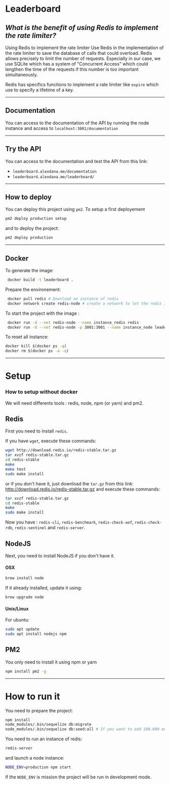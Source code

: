 # Leaderboard

## _What is the benefit of using Redis to implement the rate limiter?_

Using Redis to implement the rate limiter 
Use Redis in the implementation of the rate limiter to save the database of calls that could overload. 
Redis allows precisely to limit the number of requests.
Especially in our case, we use SQLite which has a system of "Concurrent Access" which could lengthen the time of the requests if this number is too important simultaneously.

Redis has specifics functions to implement a rate limiter like `expire` which use to specify a lifetime of a key.

---

## Documentation

You can access to the documentation of the API by running the node instance and access to `localhost:3001/documentation` 

---

## Try the API

You can access to the documentation and test the API from this link:
 - `leaderboard.alexdana.me/documentation` 
 - `leaderboard.alexdana.me/leaderboard/` 

---

## How to deploy

You can deploy this project using `pm2`.
To setup a first deployement
```bash
pm2 deploy production setup
```

and to deploy the project:
```bash
pm2 deploy production
```

---

## Docker
 To generate the image:
 ```bash
  docker build -t leaderboard .
```

Prepare the environement:
```bash
 docker pull redis # Download an instance of redis
 docker network create redis-node # create a network to let the redis instance and our instance (node) communicate
```

To start the project with the image :
```bash
 docker run -d --net redis-node --name instance_redis redis
 docker run -d --net redis-node -p 3001:3001 --name instance_node leaderboard
 ```

To reset all instance:
```bash
docker kill $(docker ps -q)
docker rm $(docker ps -a -q)
```

---

# Setup

### How to setup without docker

We will need differents tools : redis, node, npm (or yarn) and pm2.

## Redis

First you need to install `redis`.

If you have `wget`, execute these commands:
```bash
wget http://download.redis.io/redis-stable.tar.gz
tar xvzf redis-stable.tar.gz
cd redis-stable
make
make test
sudo make install
```

or if you don't have it, just download the `tar.gz` from this link: http://download.redis.io/redis-stable.tar.gz
and execute these commands:

```bash
tar xvzf redis-stable.tar.gz
cd redis-stable
make
sudo make install
```

Now you have : `redis-cli`, `redis-benchmark`, `redis-check-aof`, `redis-check-rdb`, `redis-sentinel` and `redis-server`.


## NodeJS

Next, you need to install NodeJS if you don't have it.

#### OSX
```bash
brew install node
```
If it already installed, update it using:
```bash
brew upgrade node
```

#### Unix/Linux
For ubuntu:
```bash
sudo apt update
sudo apt install nodejs npm
```

## PM2
You only need to install it using npm or yarn
```bash
npm install pm2 -g
```

---

# How to run it

You need to prepare the project:
```bash
npm install
node_modules/.bin/sequelize db:migrate
node_modules/.bin/sequelize db:seed:all # If you want to add 100.000 entries
```

You need to run an instance of redis:
```bash
redis-server
```

and launch a node instance:
```bash
NODE_ENV=production npm start
```
If the `NODE_ENV` is mission the project will be run in development mode.
